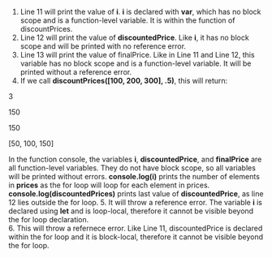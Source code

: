 1. Line 11 will print the value of **i**. **i** is declared with **var**, which has no block scope and is a function-level variable. It is within the function of discountPrices. 
2. Line 12 will print the value of **discountedPrice**. Like **i**, it has no block scope and will be printed with no reference error.
3. Line 13 will print the value of finalPrice. Like in Line 11 and Line 12, this variable has no block scope and is a function-level variable. It will be printed without a reference error.
4. If we call **discountPrices([100, 200, 300], .5)**, this will return:
<p> 3 </p>
<p> 150 </p>
<p> 150 </p>
<p> [50, 100, 150] </p>

In the function console, the variables **i**, **discountedPrice**, and **finalPrice** are all function-level variables. They do not have block scope, so all variables will be printed without errors. **console.log(i)** prints the number of elements in **prices** as the for loop will loop for each element in prices. **console.log(discountedPrices)** prints last value of **discountedPrice**, as line 12 lies outside the for loop. 
5. It will throw a reference error. The variable **i** is declared using **let** and is loop-local, therefore it cannot be visible beyond the for loop declaration.  
6. This will throw a refernece error. Like Line 11, discountedPrice is declared within the for loop and it is block-local, therefore it cannot be visible beyond the for loop.
